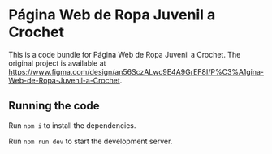 
  # Página Web de Ropa Juvenil a Crochet

  This is a code bundle for Página Web de Ropa Juvenil a Crochet. The original project is available at https://www.figma.com/design/an56SczALwc9E4A9GrEF8I/P%C3%A1gina-Web-de-Ropa-Juvenil-a-Crochet.

  ## Running the code

  Run `npm i` to install the dependencies.

  Run `npm run dev` to start the development server.
  
